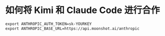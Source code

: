 # 如何将 Kimi 和 Claude Code 进行合作

```md
export ANTHROPIC_AUTH_TOKEN=sk-YOURKEY
export ANTHROPIC_BASE_URL=https://api.moonshot.ai/anthropic
```
